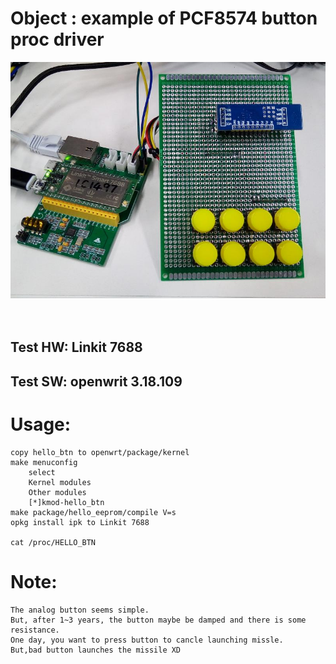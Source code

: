 # Object : example of PCF8574 button proc driver

![pic](demo.jpg)<br><br><br>

## Test HW: Linkit 7688
## Test SW: openwrit 3.18.109

# Usage:
	copy hello_btn to openwrt/package/kernel
	make menuconfig
		select
		Kernel modules
		Other modules
		[*]kmod-hello_btn
	make package/hello_eeprom/compile V=s
	opkg install ipk to Linkit 7688

	cat /proc/HELLO_BTN

# Note:
	The analog button seems simple. 
	But, after 1~3 years, the button maybe be damped and there is some resistance.
	One day, you want to press button to cancle launching missle. 
	But,bad button launches the missile XD
